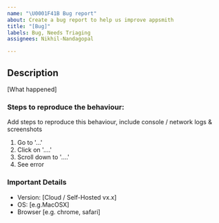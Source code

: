 ```yaml
---
name: "\U0001F41B Bug report"
about: Create a bug report to help us improve appsmith
title: "[Bug]"
labels: Bug, Needs Triaging
assignees: Nikhil-Nandagopal

---
```


## Description

[What happened]

### Steps to reproduce the behaviour:
Add steps to reproduce this behaviour, include console / network logs & screenshots
1. Go to '...'
2. Click on '....'
3. Scroll down to '....'
4. See error

### Important Details
 - Version: [Cloud / Self-Hosted vx.x]
 - OS: [e.g.MacOSX]
 - Browser [e.g. chrome, safari]
